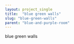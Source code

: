 ```yaml
---
layout: project_single
title:  "blue green walls"
slug: "blue-green-walls"
parent: "blue-and-purple-room"
---
```

blue green walls